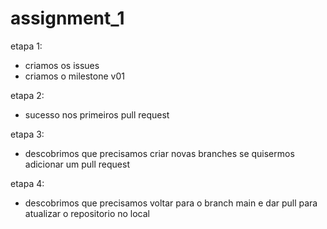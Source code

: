 # assignment_1

etapa 1: 
- criamos os issues
- criamos o milestone v01

etapa 2:
- sucesso nos primeiros pull request

etapa 3:
- descobrimos que precisamos criar novas branches se quisermos adicionar um pull request

etapa 4:
- descobrimos que precisamos voltar para o branch main e dar pull para atualizar o repositorio no local


